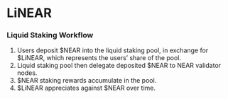 # LiNEAR


### Liquid Staking Workflow

1. Users deposit $NEAR into the liquid staking pool, in exchange for $LiNEAR, which represents the users’ share of the pool.
2. Liquid staking pool then delegate deposited $NEAR to NEAR validator nodes.
3. $NEAR staking rewards accumulate in the pool.
4. $LiNEAR appreciates against $NEAR over time.